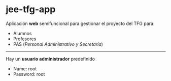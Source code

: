 # jee-tfg-app
Aplicación __web__ semifuncional para gestionar el proyecto del TFG para:
- Alumnos
- Profesores
- PAS (_Personal Administrativo y Secretaría_)
----------
Hay un **usuario administrador** predefinido
 - Name: root
 - Password: root
